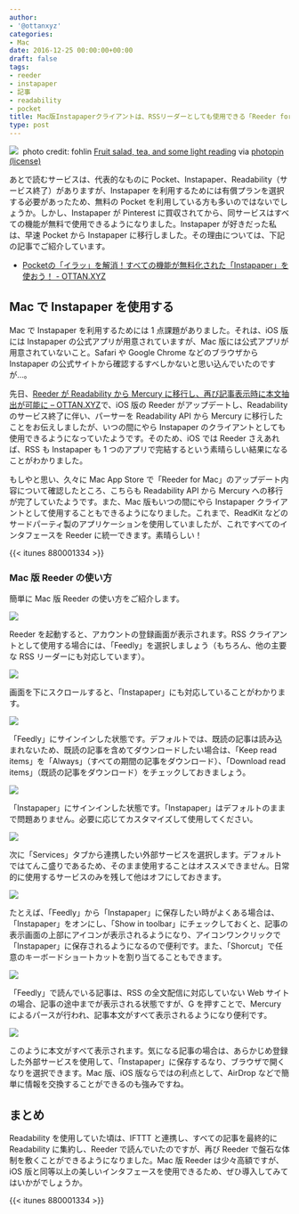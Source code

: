 ```yaml
---
author:
- '@ottanxyz'
categories:
- Mac
date: 2016-12-25 00:00:00+00:00
draft: false
tags:
- reeder
- instapaper
- 記事
- readability
- pocket
title: Mac版Instapaperクライアントは、RSSリーダーとしても使用できる「Reeder for Mac」がオススメ
type: post
---
```


![](161225-585f3d492be83.jpg)
 photo credit: fohlin [Fruit salad, tea, and some light reading](http://www.flickr.com/photos/31349545@N00/4507360273) via [photopin](http://photopin.com) [(license)](https://creativecommons.org/licenses/by-nc/2.0/)

あとで読むサービスは、代表的なものに Pocket、Instapaper、Readability（サービス終了）がありますが、Instapaper を利用するためには有償プランを選択する必要があったため、無料の Pocket を利用している方も多いのではないでしょうか。しかし、Instapaper が Pinterest に買収されてから、同サービスはすべての機能が無料で使用できるようになりました。Instapaper が好きだった私は、早速 Pocket から Instapaper に移行しました。その理由については、下記の記事でご紹介しています。

* [Pocketの「イラッ」を解消！すべての機能が無料化された「Instapaper」を使おう！ - OTTAN.XYZ](/posts/2016/11/pocket-to-instapaper-5181/)

## Mac で Instapaper を使用する

Mac で Instapaper を利用するためには 1 点課題がありました。それは、iOS 版には Instapaper の公式アプリが用意されていますが、Mac 版には公式アプリが用意されていないこと。Safari や Google Chrome などのブラウザから Instapaper の公式サイトから確認するすべしかないと思い込んでいたのですが…。

先日、[Reeder が Readability から Mercury に移行し、再び記事表示時に本文抽出が可能に – OTTAN.XYZ](/posts/2016/12/reeder-usage-with-mercury-feedly-5399/)で、iOS 版の Reeder がアップデートし、Readability のサービス終了に伴い、パーサーを Readability API から Mercury に移行したことをお伝えしましたが、いつの間にやら Instapaper のクライアントとしても使用できるようになっていたようです。そのため、iOS では Reeder さえあれば、RSS も Instapaper も 1 つのアプリで完結するという素晴らしい結果になることがわかりました。

もしやと思い、久々に Mac App Store で「Reeder for Mac」のアップデート内容について確認したところ、こちらも Readability API から Mercury への移行が完了していたようです。また、Mac 版もいつの間にやら Instapaper クライアントとして使用することもできるようになりました。これまで、ReadKit などのサードパーティ製のアプリケーションを使用していましたが、これですべてのインタフェースを Reeder に統一できます。素晴らしい！

{{< itunes 880001334 >}}

### Mac 版 Reeder の使い方

簡単に Mac 版 Reeder の使い方をご紹介します。

![](161225-585f3d60cb676.png)

Reeder を起動すると、アカウントの登録画面が表示されます。RSS クライアントとして使用する場合には、「Feedly」を選択しましょう（もちろん、他の主要な RSS リーダーにも対応しています）。

![](161225-585f3d652566b.png)

画面を下にスクロールすると、「Instapaper」にも対応していることがわかります。

![](161225-585f3d69c7099.png)

「Feedly」にサインインした状態です。デフォルトでは、既読の記事は読み込まれないため、既読の記事を含めてダウンロードしたい場合は、「Keep read items」を「Always」（すべての期間の記事をダウンロード）、「Download read items」（既読の記事をダウンロード）をチェックしておきましょう。

![](161225-585f3d73c9ff5.png)

「Instapaper」にサインインした状態です。「Instapaper」はデフォルトのままで問題ありません。必要に応じてカスタマイズして使用してください。

![](161225-585f3d7995098.png)

次に「Services」タブから連携したい外部サービスを選択します。デフォルトではてんこ盛りであるため、そのまま使用することはオススメできません。日常的に使用するサービスのみを残して他はオフにしておきます。

![](161225-585f3d7eb6031.png)

たとえば、「Feedly」から「Instapaper」に保存したい時がよくある場合は、「Instapaper」をオンにし、「Show in toolbar」にチェックしておくと、記事の表示画面の上部にアイコンが表示されるようになり、アイコンワンクリックで「Instapaper」に保存されるようになるので便利です。また、「Shorcut」で任意のキーボードショートカットを割り当てることもできます。

![](161225-585f3d83eb408.png)

「Feedly」で読んでいる記事は、RSS の全文配信に対応していない Web サイトの場合、記事の途中までが表示される状態ですが、G を押すことで、Mercury によるパースが行われ、記事本文がすべて表示されるようになり便利です。

![](161225-585f3d8b021e8.png)

このように本文がすべて表示されます。気になる記事の場合は、あらかじめ登録した外部サービスを使用して、「Instapaper」に保存するなり、ブラウザで開くなりを選択できます。Mac 版、iOS 版ならではの利点として、AirDrop などで簡単に情報を交換することができるのも強みですね。

## まとめ

Readability を使用していた頃は、IFTTT と連携し、すべての記事を最終的に Readability に集約し、Reeder で読んでいたのですが、再び Reeder で盤石な体制を敷くことができるようになりました。Mac 版 Reeder は少々高額ですが、iOS 版と同等以上の美しいインタフェースを使用できるため、ぜひ導入してみてはいかがでしょうか。

{{< itunes 880001334 >}}